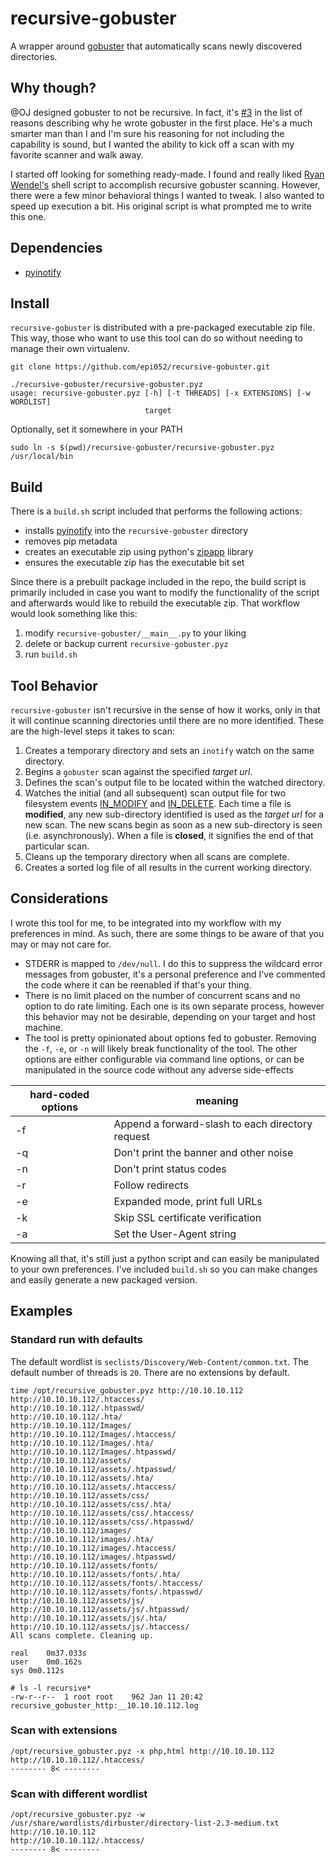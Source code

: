 # recursive-gobuster
A wrapper around [gobuster](https://github.com/OJ/gobuster) that automatically scans newly discovered directories.

## Why though?

@OJ designed gobuster to not be recursive.  In fact, it's [#3](https://github.com/OJ/gobuster#oh-dear-god-why) in the list of reasons describing why he wrote gobuster in the first place.  He's a much smarter man than I and I'm sure his reasoning for not including the capability is sound, but I wanted the ability to kick off a scan with my favorite scanner and walk away.  

I started off looking for something ready-made. I found and really liked [Ryan Wendel's](http://www.ryanwendel.com/2017/08/06/recursive-gobuster-script/) shell script to accomplish recursive gobuster scanning.  However, there were a few minor behavioral things I wanted to tweak.  I also wanted to speed up execution a bit.  His original script is what prompted me to write this one.  

## Dependencies 

- [pyinotify](https://github.com/seb-m/pyinotify)

## Install

`recursive-gobuster` is distributed with a pre-packaged executable zip file.  This way, those who want to use this tool can do so without needing to manage their own virtualenv. 

```
git clone https://github.com/epi052/recursive-gobuster.git

./recursive-gobuster/recursive-gobuster.pyz 
usage: recursive-gobuster.pyz [-h] [-t THREADS] [-x EXTENSIONS] [-w WORDLIST]
                              target
```

Optionally, set it somewhere in your PATH

`sudo ln -s $(pwd)/recursive-gobuster/recursive-gobuster.pyz /usr/local/bin`

## Build 
There is a `build.sh` script included that performs the following actions:

- installs [pyinotify](https://github.com/seb-m/pyinotify) into the `recursive-gobuster` directory
- removes pip metadata
- creates an executable zip using python's [zipapp](https://docs.python.org/3/library/zipapp.html) library
- ensures the executable zip has the executable bit set

Since there is a prebuilt package included in the repo, the build script is primarily included in case you want to modify the functionality of the script and afterwards would like to rebuild the executable zip. That workflow would look something like this:

1. modify `recursive-gobuster/__main__.py` to your liking 
2. delete or backup current `recursive-gobuster.pyz`
3. run `build.sh`

## Tool Behavior

`recursive-gobuster` isn't recursive in the sense of how it works, only in that it will continue scanning directories until there are no more identified.  These are the high-level steps it takes to scan:

1. Creates a temporary directory and sets an `inotify` watch on the same directory.
2. Begins a `gobuster` scan against the specified _target url_.
3. Defines the scan's output file to be located within the watched directory.
4. Watches the initial (and all subsequent) scan output file for two filesystem events [IN_MODIFY](https://github.com/seb-m/pyinotify/wiki/Events-types) and [IN_DELETE](https://github.com/seb-m/pyinotify/wiki/Events-types).  Each time a file is **modified**, any new sub-directory identified is used as the _target url_ for a new scan.  The new scans begin as soon as a new sub-directory is seen (i.e. asynchronously).  When a file is **closed**, it signifies the end of that particular scan.
5. Cleans up the temporary directory when all scans are complete.
6. Creates a sorted log file of all results in the current working directory.

## Considerations
I wrote this tool for me, to be integrated into my workflow with my preferences in mind.  As such, there are some things to be aware of that you may or may not care for.

- STDERR is mapped to `/dev/null`.  I do this to suppress the wildcard error messages from gobuster, it's a personal preference and I've commented the code where it can be reenabled if that's your thing.
- There is no limit placed on the number of concurrent scans and no option to do rate limiting. Each one is its own separate process, however this behavior may not be desirable, depending on your target and host machine.
- The tool is pretty opinionated about options fed to gobuster.  Removing the `-f`, `-e`, or `-n` will likely break functionality of the tool.  The other options are either configurable via command line options, or can be manipulated in the source code without any adverse side-effects

| hard-coded options | meaning |
|----|--------------------------------------------------|
| -f | Append a forward-slash to each directory request |
| -q | Don't print the banner and other noise           |
| -n | Don't print status codes                         |
| -r | Follow redirects                                 |
| -e | Expanded mode, print full URLs                   |
| -k | Skip SSL certificate verification                |
| -a | Set the User-Agent string                        |

Knowing all that, it's still just a python script and can easily be manipulated to your own preferences.  I've included `build.sh` so you can make changes and easily generate a new packaged version.  

## Examples 

### Standard run with defaults 
The default wordlist is `seclists/Discovery/Web-Content/common.txt`.  The default number of threads is `20`.  There are no extensions by default.

```
time /opt/recursive_gobuster.pyz http://10.10.10.112
http://10.10.10.112/.htaccess/
http://10.10.10.112/.htpasswd/
http://10.10.10.112/.hta/
http://10.10.10.112/Images/
http://10.10.10.112/Images/.htaccess/
http://10.10.10.112/Images/.hta/
http://10.10.10.112/Images/.htpasswd/
http://10.10.10.112/assets/
http://10.10.10.112/assets/.htpasswd/
http://10.10.10.112/assets/.hta/
http://10.10.10.112/assets/.htaccess/
http://10.10.10.112/assets/css/
http://10.10.10.112/assets/css/.hta/
http://10.10.10.112/assets/css/.htaccess/
http://10.10.10.112/assets/css/.htpasswd/
http://10.10.10.112/images/
http://10.10.10.112/images/.hta/
http://10.10.10.112/images/.htaccess/
http://10.10.10.112/images/.htpasswd/
http://10.10.10.112/assets/fonts/
http://10.10.10.112/assets/fonts/.hta/
http://10.10.10.112/assets/fonts/.htaccess/
http://10.10.10.112/assets/fonts/.htpasswd/
http://10.10.10.112/assets/js/
http://10.10.10.112/assets/js/.htpasswd/
http://10.10.10.112/assets/js/.hta/
http://10.10.10.112/assets/js/.htaccess/
All scans complete. Cleaning up.

real	0m37.033s
user	0m0.162s
sys	0m0.112s

# ls -l recursive*
-rw-r--r--  1 root root    962 Jan 11 20:42 recursive_gobuster_http:__10.10.10.112.log

```

### Scan with extensions
```
/opt/recursive_gobuster.pyz -x php,html http://10.10.10.112
http://10.10.10.112/.htaccess/
-------- 8< --------
```

### Scan with different wordlist

```
/opt/recursive_gobuster.pyz -w /usr/share/wordlists/dirbuster/directory-list-2.3-medium.txt http://10.10.10.112
http://10.10.10.112/.htaccess/
-------- 8< --------
```
